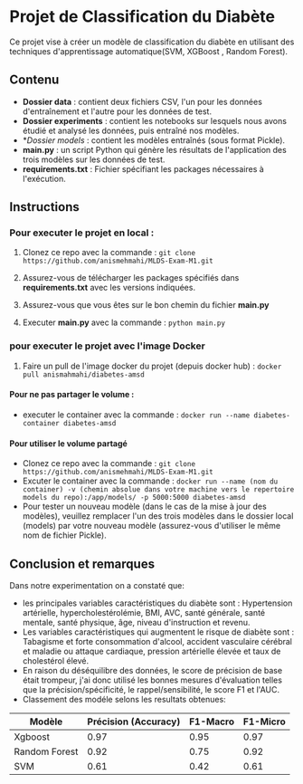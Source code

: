 # Projet de Classification du Diabète

Ce projet vise à créer un modèle de classification du diabète en utilisant des techniques d'apprentissage automatique(SVM, XGBoost , Random Forest). 


## Contenu


- **Dossier data** : contient deux fichiers CSV, l'un pour les données d'entraînement et l'autre pour les données de test.
- **Dossier experiments** : contient les notebooks sur lesquels nous avons étudié et analysé les données, puis entraîné nos modèles.
- **Dossier models* : contient les modèles entraînés (sous format Pickle).
- **main.py** : un script Python qui génère les résultats de l'application des trois modèles sur les données de test.
- **requirements.txt**  : Fichier spécifiant les packages nécessaires à l'exécution.
 
## Instructions

### Pour executer le projet en local :
1. Clonez ce repo avec la commande :  `git clone https://github.com/anismehmahi/MLDS-Exam-M1.git`
2. Assurez-vous de télécharger les packages spécifiés dans **requirements.txt** avec les versions indiquées.
3. Assurez-vous que vous êtes sur le bon chemin du fichier **main.py**

4. Executer **main.py** avec la commande : `python main.py`

### pour executer le projet avec l'image Docker

1. Faire un pull de l'image docker du projet (depuis docker hub) :  `docker pull anismahmahi/diabetes-amsd`

#### Pour ne pas  partager le volume : 

- executer le container avec la commande : `docker run --name diabetes-container diabetes-amsd`
#### Pour utiliser le volume partagé 
- Clonez ce repo avec la commande :  `git clone https://github.com/anismehmahi/MLDS-Exam-M1.git`
- Excuter le container avec la commande : `docker run --name (nom du container) -v (chemin absolue dans votre machine vers le repertoire models du repo):/app/models/ -p 5000:5000 diabetes-amsd`
- Pour tester un nouveau modèle (dans le cas de la mise à jour des modèles), veuillez remplacer l'un des trois modèles dans le dossier local (models) par votre nouveau modèle (assurez-vous d'utiliser le même nom de fichier Pickle).

## Conclusion et remarques
Dans notre experimentation on a constaté que:
   - les principales variables caractéristiques du diabète sont : Hypertension artérielle, hypercholestérolémie, BMI, AVC, santé générale, santé mentale, santé physique, âge, niveau d'instruction et revenu.
   - Les variables caractéristiques qui augmentent le risque de diabète sont : Tabagisme et forte consommation d'alcool, accident vasculaire cérébral et maladie ou attaque cardiaque, pression artérielle élevée et taux de cholestérol élevé.
   - En raison du déséquilibre des données, le score de précision de base était trompeur, j'ai donc utilisé les bonnes mesures d'évaluation telles que la précision/spécificité, le rappel/sensibilité, le score F1 et l'AUC.
   - Classement des modéle selons les resultats obtenues:
     
| Modèle         | Précision (Accuracy) | F1-Macro | F1-Micro |
| -------------- | -------------------- | -------- | -------- |
| Xgboost        | 0.97                 | 0.95     | 0.97     |
| Random Forest  | 0.92                 | 0.75     | 0.92     |
| SVM            | 0.61                 | 0.42     | 0.61     |




